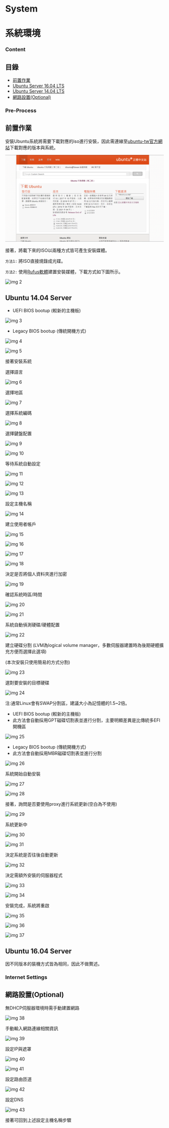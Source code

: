 # System
# 系統環境

### Content
## 目錄

* [前置作業](#pre-process)
* [Ubuntu Server 16.04 LTS](#ubuntu-server-1604)
* [Ubuntu Server 14.04 LTS](#ubuntu-server-1404)
* [網路設置(Optional)](#internet-settings)

### Pre-Process
## 前置作業

安裝Ubuntu系統將需要下載對應的iso進行安裝，因此需連線至[ubuntu-tw官方網站](https://www.ubuntu-tw.org/modules/tinyd0/)下載對應的版本與系統。

![img 1](img/Pic01.PNG) <br />

接著，將載下來的ISO以兩種方式皆可產生安裝媒體。

``` 方法1: ``` 
將ISO直接燒錄成光碟。

``` 方法2: ``` 
使用[Rufus軟體](https://rufus.akeo.ie/)建置安裝媒體，下載方式如下圖所示。 

![img 2](img/Pic02.PNG) <br />

## Ubuntu 14.04 Server

* UEFI BIOS bootup (較新的主機板)

![img 3](img/Pic03.PNG) <br />

* Legacy BIOS bootup (傳統開機方式)

![img 4](img/Pic04.PNG) <br />

![img 5](img/Pic05.PNG) <br />

接著安裝系統

選擇語言

![img 6](img/Pic06.PNG) <br />

選擇地區

![img 7](img/Pic07.PNG) <br />

選擇系統編碼

![img 8](img/Pic08.PNG) <br />

選擇鍵盤配置

![img 9](img/Pic09.PNG) <br />

![img 10](img/Pic10.PNG) <br />

等待系統自動設定

![img 11](img/Pic11.PNG) <br />

![img 12](img/Pic12.PNG) <br />

![img 13](img/Pic13.PNG) <br />

設定主機名稱

![img 14](img/Pic14.PNG) <br />

建立使用者帳戶

![img 15](img/Pic15.PNG) <br />

![img 16](img/Pic16.PNG) <br />

![img 17](img/Pic17.PNG) <br />

![img 18](img/Pic18.PNG) <br />

決定是否將個人資料夾進行加密

![img 19](img/Pic19.PNG) <br />

確認系統時區/時間

![img 20](img/Pic20.PNG) <br />

![img 21](img/Pic21.PNG) <br />

系統自動偵測硬碟/硬體配置

![img 22](img/Pic22.PNG) <br />

建立硬碟分割 (LVM為logical volume manager，多數伺服器建置時為後期硬體擴充方便而選擇此選項)

(本次安裝只使用簡易的方式分割)

![img 23](img/Pic23.PNG) <br />

選對要安裝的目標硬碟

![img 24](img/Pic24.PNG) <br />

注:通常Linux會有SWAP分割區，建議大小為記憶體的1.5~2倍。

* UEFI BIOS bootup (較新的主機板)
* 此方法會自動採用GPT磁碟切割表並進行分割，主要明顯差異是比傳統多EFI開機區

![img 25](img/Pic25.PNG) <br />

* Legacy BIOS bootup (傳統開機方式)
* 此方法會自動採用MBR磁碟切割表並進行分割

![img 26](img/Pic26.PNG) <br />

系統開始自動安裝

![img 27](img/Pic27.PNG) <br />

![img 28](img/Pic28.PNG) <br />

接著，詢問是否要使用proxy進行系統更新(空白為不使用)

![img 29](img/Pic29.PNG) <br />

系統更新中

![img 30](img/Pic30.PNG) <br />

![img 31](img/Pic31.PNG) <br />

決定系統是否往後自動更新

![img 32](img/Pic32.PNG) <br />

決定需額外安裝的伺服器程式

![img 33](img/Pic33.PNG) <br />

![img 34](img/Pic34.PNG) <br />

安裝完成，系統將重啟

![img 35](img/Pic35.PNG) <br />

![img 36](img/Pic36.PNG) <br />

![img 37](img/Pic37.PNG) <br />

## Ubuntu 16.04 Server

因不同版本的裝機方式皆為相同，因此不做贅述。

### Internet Settings
## 網路設置(Optional)

無DHCP伺服器環境時需手動建置網路

![img 38](img/Pic38.PNG) <br />

手動輸入網路連線相關資訊

![img 39](img/Pic39.PNG) <br />

設定IP與遮罩

![img 40](img/Pic40.PNG) <br />

![img 41](img/Pic41.PNG) <br />

設定路由匝道

![img 42](img/Pic42.PNG) <br />

設定DNS

![img 43](img/Pic43.PNG) <br />

接著可回到上述設定主機名稱步驟